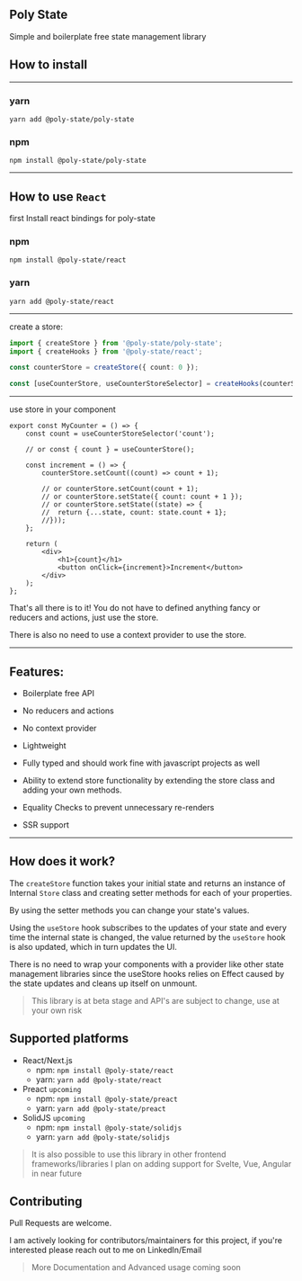 ## Poly State

Simple and boilerplate free state management library

## How to install

---

### yarn

```properties
yarn add @poly-state/poly-state
```

### npm

```properties
npm install @poly-state/poly-state
```

---

## How to use `React`

first Install react bindings for poly-state

### npm

```properties
npm install @poly-state/react
```

### yarn

```properties
yarn add @poly-state/react
```

---

create a store:

```typescript
import { createStore } from '@poly-state/poly-state';
import { createHooks } from '@poly-state/react';

const counterStore = createStore({ count: 0 });

const [useCounterStore, useCounterStoreSelector] = createHooks(counterStore);
```

---

use store in your component

```tsx
export const MyCounter = () => {
	const count = useCounterStoreSelector('count');

	// or const { count } = useCounterStore();

	const increment = () => {
		counterStore.setCount((count) => count + 1);

		// or counterStore.setCount(count + 1);
		// or counterStore.setState({ count: count + 1 });
		// or counterStore.setState((state) => {
		//	return {...state, count: state.count + 1};
		//}));
	};

	return (
		<div>
			<h1>{count}</h1>
			<button onClick={increment}>Increment</button>
		</div>
	);
};
```

That's all there is to it!
You do not have to defined anything fancy or reducers and actions, just use the store.

There is also no need to use a context provider to use the store.

---

## Features:

- Boilerplate free API
- No reducers and actions
- No context provider
- Lightweight
- Fully typed and should work fine with javascript projects as well

- Ability to extend store functionality by extending the store class and adding your own methods.
- Equality Checks to prevent unnecessary re-renders

- SSR support

---

## How does it work?

The `createStore` function takes your initial state and returns an instance of Internal `Store` class and creating setter methods for each of your properties.

By using the setter methods you can change your state's values.

Using the `useStore` hook subscribes to the updates of your state and every time the internal state is changed, the value returned by the `useStore` hook is also updated, which in turn updates the UI.

There is no need to wrap your components with a provider like other state management libraries since the useStore hooks relies on Effect caused by the state updates and cleans up itself on unmount.

> This library is at beta stage and API's are subject to change, use at your own risk

## Supported platforms

- React/Next.js
  - npm: `npm install @poly-state/react`
  - yarn: `yarn add @poly-state/react`
- Preact `upcoming`
  - npm: `npm install @poly-state/preact`
  - yarn: `yarn add @poly-state/preact`
- SolidJS `upcoming`
  - npm: `npm install @poly-state/solidjs`
  - yarn: `yarn add @poly-state/solidjs`

> It is also possible to use this library in other frontend frameworks/libraries I plan on adding support for Svelte, Vue, Angular in near future

## Contributing

Pull Requests are welcome.

I am actively looking for contributors/maintainers for this project, if you're interested please reach out to me on LinkedIn/Email

> More Documentation and Advanced usage coming soon
